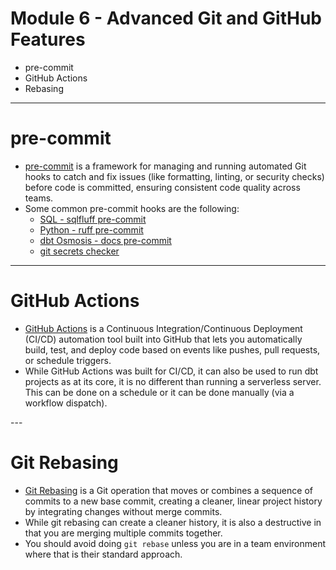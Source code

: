 # **Module 6 - Advanced Git and GitHub Features**

* pre-commit
* GitHub Actions
* Rebasing

---

# **pre-commit**
<div class="text-2xl">

* [pre-commit](https://pre-commit.com/) is a framework for managing and running automated Git hooks to catch and fix issues (like formatting, linting, or security checks) before code is committed, ensuring consistent code quality across teams.
* Some common pre-commit hooks are the following:
  * [SQL - sqlfluff pre-commit](https://docs.sqlfluff.com/en/latest/production/pre_commit.html)
  * [Python - ruff pre-commit](https://github.com/astral-sh/ruff-pre-commit)
  * [dbt Osmosis - docs pre-commit](https://github.com/z3z1ma/dbt-osmosis?tab=readme-ov-file#pre-commit)
  * [git secrets checker](https://github.com/gitleaks/gitleaks)
</div>

---

# **GitHub Actions**
<div class="text-2xl">

* [GitHub Actions](https://github.com/features/actions) is a Continuous Integration/Continuous Deployment (CI/CD) automation tool built into GitHub that lets you automatically build, test, and deploy code based on events like pushes, pull requests, or schedule triggers.
* While GitHub Actions was built for CI/CD, it can also be used to run dbt projects as at its core, it is no different than running a serverless server. This can be done on a schedule or it can be done manually (via a workflow dispatch).
</div>
---

# **Git Rebasing**
<div class="text-2xl">

* [Git Rebasing](https://docs.github.com/en/get-started/using-git/about-git-rebase) is a Git operation that moves or combines a sequence of commits to a new base commit, creating a cleaner, linear project history by integrating changes without merge commits.
* While git rebasing can create a cleaner history, it is also a destructive in that you are merging multiple commits together.
* You should avoid doing `git rebase` unless you are in a team environment where that is their standard approach.
</div>
